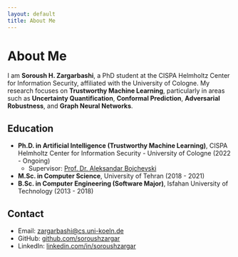 ```yaml
---
layout: default
title: About Me
---
```


# About Me

I am **Soroush H. Zargarbashi**, a PhD student at the CISPA Helmholtz Center for Information Security, affiliated with the University of Cologne. My research focuses on **Trustworthy Machine Learning**, particularly in areas such as **Uncertainty Quantification**, **Conformal Prediction**, **Adversarial Robustness**, and **Graph Neural Networks**.

## Education

- **Ph.D. in Artificial Intelligence (Trustworthy Machine Learning)**, CISPA Helmholtz Center for Information Security - University of Cologne (2022 - Ongoing)
  - Supervisor: [Prof. Dr. Aleksandar Bojchevski](https://abojchevski.github.io)
- **M.Sc. in Computer Science**, University of Tehran (2018 - 2021)
- **B.Sc. in Computer Engineering (Software Major)**, Isfahan University of Technology (2013 - 2018)

## Contact

- Email: [zargarbashi@cs.uni-koeln.de](mailto:zargarbashi@cs.uni-koeln.de)
- GitHub: [github.com/soroushzargar](https://github.com/soroushzargar)
- LinkedIn: [linkedin.com/in/soroushzargar](https://www.linkedin.com/in/soroushzargar)
